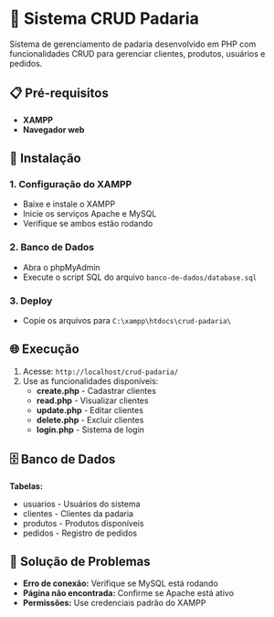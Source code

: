 # 🥖 Sistema CRUD Padaria

Sistema de gerenciamento de padaria desenvolvido em PHP com funcionalidades CRUD para gerenciar clientes, produtos, usuários e pedidos.

## 📋 Pré-requisitos

- **XAMPP** 
- **Navegador web**

## 🚀 Instalação

### 1. Configuração do XAMPP
- Baixe e instale o XAMPP
- Inicie os serviços Apache e MySQL
- Verifique se ambos estão rodando

### 2. Banco de Dados
- Abra o phpMyAdmin
- Execute o script SQL do arquivo `banco-de-dados/database.sql`

### 3. Deploy
- Copie os arquivos para `C:\xampp\htdocs\crud-padaria\`

## 🌐 Execução

1. Acesse: `http://localhost/crud-padaria/`
2. Use as funcionalidades disponíveis:
   - **create.php** - Cadastrar clientes
   - **read.php** - Visualizar clientes
   - **update.php** - Editar clientes
   - **delete.php** - Excluir clientes
   - **login.php** - Sistema de login

## 🗄️ Banco de Dados

**Tabelas:**
- usuarios - Usuários do sistema
- clientes - Clientes da padaria
- produtos - Produtos disponíveis
- pedidos - Registro de pedidos

## 🔧 Solução de Problemas

- **Erro de conexão:** Verifique se MySQL está rodando
- **Página não encontrada:** Confirme se Apache está ativo
- **Permissões:** Use credenciais padrão do XAMPP
